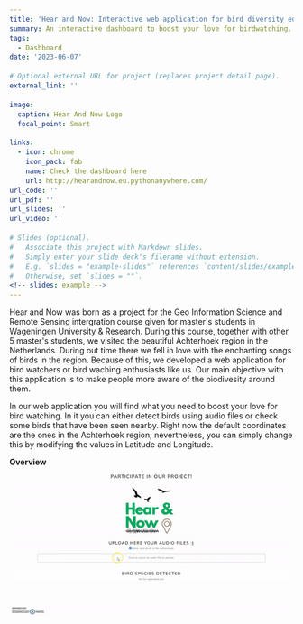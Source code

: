 ```yaml
---
title: 'Hear and Now: Interactive web application for bird diversity education'
summary: An interactive dashboard to boost your love for birdwatching.
tags:
  - Dashboard
date: '2023-06-07'

# Optional external URL for project (replaces project detail page).
external_link: ''

image:
  caption: Hear And Now Logo
  focal_point: Smart

links:
  - icon: chrome
    icon_pack: fab
    name: Check the dashboard here
    url: http://hearandnow.eu.pythonanywhere.com/
url_code: ''
url_pdf: ''
url_slides: ''
url_video: ''

# Slides (optional).
#   Associate this project with Markdown slides.
#   Simply enter your slide deck's filename without extension.
#   E.g. `slides = "example-slides"` references `content/slides/example-slides.md`.
#   Otherwise, set `slides = ""`.
<!-- slides: example -->
---
```


Hear and Now was born as a project for the Geo Information Science and Remote Sensing intergration course given for master's students in Wageningen University & Research. During this course, together with other 5 master's students, we visited the beautiful Achterhoek region in the Netherlands. During out time there we fell in love with the enchanting songs of birds in the region. Because of this, we developed a web application for bird watchers or bird waching enthusiasts like us. Our main objective with this application is to make people more aware of the biodivesity around them.

In our web application you will find what you need to boost your love for bird watching. In it you can either detect birds using audio files or check some birds that have been seen nearby. Right now the default coordinates are the ones in the Achterhoek region, nevertheless, you can simply change this by modifying the values in Latitude and Longitude.

**Overview**

![irc](overview.gif)

